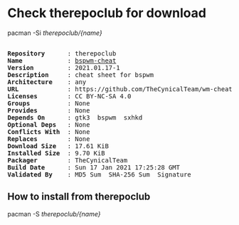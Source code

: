 # Check therepoclub for download

        
pacman -Si *therepoclub/{name}*

<div class="highlight"><pre class="highlight"><text>
<b>Repository</b>      : therepoclub
<b>Name</b>            : <a href='../../x86_64/bspwm-cheat-2021.01.17-1-any.pkg.tar.zst'>bspwm-cheat</a>
<b>Version</b>         : 2021.01.17-1
<b>Description</b>     : cheat sheet for bspwm
<b>Architecture</b>    : any
<b>URL</b>             : https://github.com/TheCynicalTeam/wm-cheat
<b>Licenses</b>        : CC BY-NC-SA 4.0
<b>Groups</b>          : None
<b>Provides</b>        : None
<b>Depends On</b>      : gtk3  bspwm  sxhkd
<b>Optional Deps</b>   : None
<b>Conflicts With</b>  : None
<b>Replaces</b>        : None
<b>Download Size</b>   : 17.61 KiB
<b>Installed Size</b>  : 9.70 KiB
<b>Packager</b>        : TheCynicalTeam <wayne6324@gmail.com>
<b>Build Date</b>      : Sun 17 Jan 2021 17:25:28 GMT
<b>Validated By</b>    : MD5 Sum  SHA-256 Sum  Signature
</text></pre></div>

## How to install from therepoclub

        
pacman -S *therepoclub/{name}*
